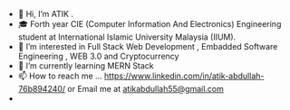 - 👋 Hi, I’m ATIK . 
- 🎓 Forth year  CIE (Computer Information And Electronics) Engineering student at International Islamic University Malaysia (IIUM).
- 👀 I’m interested in Full Stack Web Development , Embadded Software Engineering , WEB 3.0 and Cryptocurrency 
- 🌱 I’m currently learning MERN Stack 
- 📫 How to reach me ...  https://www.linkedin.com/in/atik-abdullah-76b894240/ or Email  me at atikabdullah55@gmail.com
-                      




